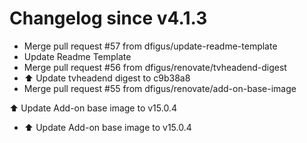 # Changelog since v4.1.3
- Merge pull request #57 from dfigus/update-readme-template 
- Update Readme Template 
- Merge pull request #56 from dfigus/renovate/tvheadend-digest 
- ⬆️ Update tvheadend digest to c9b38a8 
- Merge pull request #55 from dfigus/renovate/add-on-base-image

⬆️ Update Add-on base image to v15.0.4 
- ⬆️ Update Add-on base image to v15.0.4 
